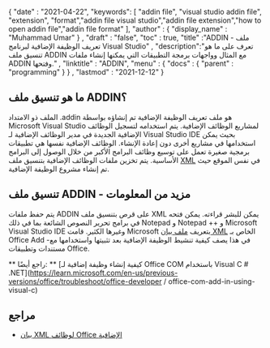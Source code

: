 {
  "date" : "2021-04-22",
  "keywords": [ "addin file", "visual studio addin file", "extension", "format","addin file visual studio","addin file extension","how to open addin file","addin file format" ],
  "author" : {
    "display_name" : "Muhammad Umar"
} ,
  "draft" : "false",
  "toc" : true,
  "title" :"ADDIN - ملف تعريف الوظيفة الإضافية لبرنامج Visual Studio" ,
  "description":"تعرف على ما هو تنسيق ملف ADDIN مع المثال وواجهات برمجة التطبيقات التي يمكنها إنشاء ملفات ADDIN وفتحها." ,
  "linktitle" : "ADDIN",
  "menu" : {
    "docs" : {
      "parent" : "programming"
}
} ,
  "lastmod" : "2021-12-12"
}

## ما هو تنسيق ملف ADDIN؟

الملف ذو الامتداد .addin هو ملف تعريف الوظيفة الإضافية تم إنشاؤه بواسطة Microsoft Visual Studio لمشاريع الوظائف الإضافية. يتم استخدامه لتسجيل الوظائف الإضافية الجديدة في مدير الوظائف الإضافية لـ Visual Studio IDE بحيث يمكن استخدامها في مشاريع أخرى دون إعادة الإنشاء. الوظائف الإضافية نفسها هي تطبيقات برمجية صغيرة تعمل على توسيع وظائف البرامج الأكبر من خلال الوصول إلى البرامج الأساسية. يتم تخزين ملفات الوظائف الإضافية بتنسيق ملف [XML](/ar/web/xml/) في نفس الموقع حيث تم إنشاء مشروع الوظيفة الإضافية.

## تنسيق ملف ADDIN - مزيد من المعلومات

يتم حفظ ملفات ADDIN على قرص بتنسيق ملف XML يمكن للبشر قراءته. يمكن فتحه في برامج تحرير النصوص الشائعة بما في ذلك Notepad و Notepad ++ و Microsoft Visual Studio IDE وغيرها الكثير. قامت Microsoft بتعريف [ملف بيان XML](https://learn.microsoft.com/en-us/office/dev/add-ins/develop/add-in-manifests؟tabs=tabid-1) الخاص بـ Office Add -في هذا يصف كيفية تنشيط الوظيفة الإضافية بعد تثبيتها واستخدامها مع مستندات وتطبيقات Office.

** راجع أيضًا: ** [كيفية إنشاء وظيفة إضافية لـ Office COM باستخدام Visual C # .NET](https://learn.microsoft.com/en-us/previous-versions/office/troubleshoot/office-developer / office-com-add-in-using-visual-c)

## مراجع

* [بيان XML لوظائف Office الإضافية](https://learn.microsoft.com/en-us/office/dev/add-ins/develop/add-in-manifests؟tabs=tabid-1)

